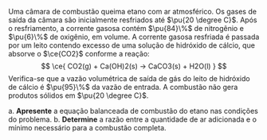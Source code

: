 Uma câmara de combustão queima etano com ar atmosférico. Os gases de saída da câmara são inicialmente resfriados até $\pu{20 \degree C}$. Após o resfriamento, a corrente gasosa contém $\pu{84}\%$ de nitrogênio e $\pu{6}\%$ de oxigênio, em volume. A corrente gasosa resfriada é passada por um leito contendo excesso de uma solução de hidróxido de cálcio, que absorve o $\ce{CO2}$ conforme a reação:
$$
    \ce{ CO2(g) + Ca(OH)2(s) -> CaCO3(s) + H2O(l) }
$$
Verifica-se que a vazão volumétrica de saída de gás do leito de hidróxido de cálcio é $\pu{95}\%$ da vazão de entrada. A combustão não gera produtos sólidos em $\pu{20 \degree C}$.

a. **Apresente** a equação balanceada de combustão do etano nas condições do problema.
b. **Determine** a razão entre a quantidade de ar adicionada e o mínimo necessário para a combustão completa.

